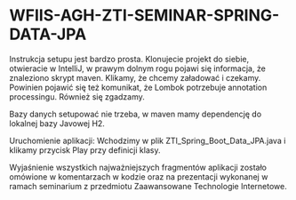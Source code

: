 # WFIIS-AGH-ZTI-SEMINAR-SPRING-DATA-JPA

Instrukcja setupu jest bardzo prosta. Klonujecie projekt do siebie, otwieracie w IntelliJ, w prawym dolnym rogu pojawi się informacja, że znaleziono skrypt maven. Klikamy, że chcemy załadować i czekamy. Powinien pojawić się też komunikat, że Lombok potrzebuje annotation processingu. Również się zgadzamy.

Bazy danych setupować nie trzeba, w maven mamy dependencję do lokalnej bazy Javowej H2.

Uruchomienie aplikacji: Wchodzimy w plik ZTI_Spring_Boot_Data_JPA.java i klikamy przycisk Play przy definicji klasy.

Wyjaśnienie wszystkich najważniejszych fragmentów aplikacji zostało omówione w komentarzach w kodzie oraz na prezentacji wykonanej w ramach seminarium z przedmiotu Zaawansowane Technologie Internetowe.

